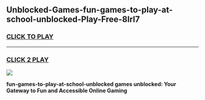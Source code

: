 
## Unblocked-Games-fun-games-to-play-at-school-unblocked-Play-Free-8lrl7
<h3>
<a href="https://premium76.site?title=fun-games-to-play-at-school-unblocked&ref=09A">CLICK TO PLAY</a></h3>
<hr>

<h3>
<a href="https://premium76.site?title=fun-games-to-play-at-school-unblocked&ref=09A">CLICK 2 PLAY</a>
  
</h3>

<a href="https://premium76.site?title=fun-games-to-play-at-school-unblocked&ref=09A"><img src="https://clearcache.store/games.png"></a>


**fun-games-to-play-at-school-unblocked games unblocked: Your Gateway to Fun and Accessible Online Gaming**
